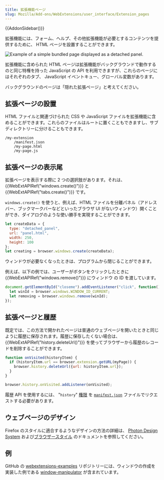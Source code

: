 ```yaml
---
title: 拡張機能ページ
slug: Mozilla/Add-ons/WebExtensions/user_interface/Extension_pages
---
```

{{AddonSidebar()}}

拡張機能には、フォーム、ヘルプ、その他拡張機能が必要とするコンテンツを提供するために、 HTML ページを設置することができます。

![Example of a simple bundled page displayed as a detached panel.](bundled_page_as_panel_small.png)

拡張機能に含められた HTML ページは拡張機能がバックグラウンドで動作するのと同じ特権を持った JavaScript の API を利用できますが、これらのページにはそれぞれのタブ、 JavaScript イベントキュー、グローバル変数があります。

バックグラウンドのページは「隠れた拡張ページ」と考えてください。

## 拡張ページの設置

HTML ファイルと関連づけられた CSS や JavaScript ファイルを拡張機能に含めることができます。これらのファイルはルートに置くこともできますし、サブディレクトリーに分けることもできます。

```
/my-extension
    /manifest.json
    /my-page.html
    /my-page.js
```

## 拡張ページの表示尾

拡張ページを表示する際に 2 つの選択肢があります。それは、 {{WebExtAPIRef("windows.create()")}} と {{WebExtAPIRef("tabs.create()")}} です。

`windows.create()` を使うと、例えば、HTML ファイルを分離パネル（アドレスバー、ブックマークバーなどといったブラウザ UI がないウィンドウ）開くことができ、ダイアログのような使い勝手を実現することができます。

```js
let createData = {
  type: "detached_panel",
  url: "panel.html",
  width: 250,
  height: 100
};
let creating = browser.windows.create(createData);
```

ウィンドウが必要なくなったときは、プログラムから閉じることができます。

例えば、以下の例では、ユーザーがボタンをクリックしたときに {{WebExtAPIRef("windows.remove()")}} にウィンドウ の ID を渡しています。

```js
document.getElementById("closeme").addEventListener("click", function(){
  let winId = browser.windows.WINDOW_ID_CURRENT;
  let removing = browser.windows.remove(winId);
});
```

## 拡張ページと履歴

既定では、この方法で開かれたページは普通のウェブページを開いたときと同じように履歴に保存されます。履歴に保存したくない場合は、 {{WebExtAPIRef("history.deleteUrl()")}} を使ってブラウザーから履歴のレコードを削除することができます。

```js
function onVisited(historyItem) {
  if (historyItem.url == browser.extension.getURL(myPage)) {
    browser.history.deleteUrl({url: historyItem.url});
  }
}

browser.history.onVisited.addListener(onVisited);
```

履歴 API を使用するには、 "`history`" [権限](/ja/docs/Mozilla/Add-ons/WebExtensions/manifest.json/permissions) を [`manifest.json`](/ja/docs/Mozilla/Add-ons/WebExtensions/manifest.json) ファイルでリクエストする必要があります。

## ウェブページのデザイン

Firefox のスタイルに適合するようなデザインの方法の詳細は、 [Photon Design System](https://design.firefox.com/photon/index.html) および[ブラウザースタイル](/ja/docs/Mozilla/Add-ons/WebExtensions/user_interface/Browser_styles) のドキュメントを参照してください。

## 例

GitHub の [webextensions-examples](https://github.com/mdn/webextensions-examples) リポジトリーには、ウィンドウの作成を実装した例である [window-manipulator](https://github.com/mdn/webextensions-examples/tree/master/window-manipulator) が含まれています。
